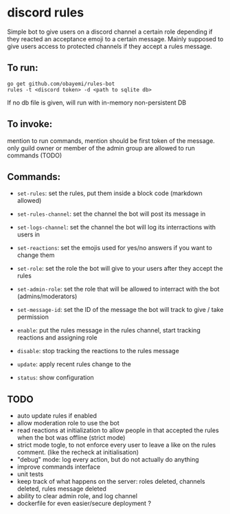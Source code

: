 # discord rules

Simple bot to give users on a discord channel a certain role depending if they
reacted an acceptance emoji to a certain message.
Mainly supposed to give users access to protected channels if they accept a
rules message.

## To run:
```
go get github.com/obayemi/rules-bot
rules -t <discord token> -d <path to sqlite db>
```

If no db file is given, will run with in-memory non-persistent DB

## To invoke:
mention to run commands, mention should be first token of the message.
only guild owner or member of the admin group are allowed to run commands (TODO)

## Commands:
- `set-rules`: set the rules, put them inside a block code (markdown allowed)
- `set-rules-channel`: set the channel the bot will post its message in
- `set-logs-channel`: set the channel the bot will log its interractions with users in
- `set-reactions`: set the emojis used for yes/no answers if you want to change them
- `set-role`: set the role the bot will give to your users after they accept the rules
- `set-admin-role`: set the role that will be allowed to interract with the bot (admins/moderators)
- `set-message-id`: set the ID of the message the bot will track to give / take permission

- `enable`: put the rules message in the rules channel, start tracking reactions and assigning role
- `disable`: stop tracking the reactions to the rules message
- `update`: apply recent rules change to the 
- `status`: show configuration

## TODO
- auto update rules if enabled
- allow moderation role to use the bot
- read reactions at initialization to allow people in that accepted the rules when the bot was offline (strict mode)
- strict mode togle, to not enforce every user to leave a like on the rules comment. (like the recheck at initialisation)
- "debug" mode: log every action, but do not actually do anything
- improve commands interface
- unit tests
- keep track of what happens on the server: roles deleted, channels deleted, rules message deleted
- ability to clear admin role, and log channel
- dockerfile for even easier/secure deployment ?
